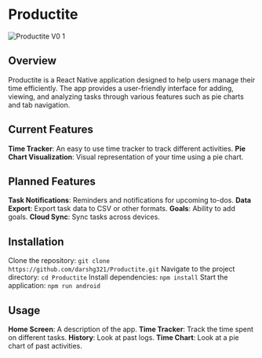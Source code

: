 # Productite
![Productite V0 1](https://github.com/user-attachments/assets/c5a72958-1db8-465a-b1cf-b9ebe4084706)

## Overview
Productite is a React Native application designed to help users manage their time efficiently. The app provides a user-friendly interface for adding, viewing, and analyzing tasks through various features such as pie charts and tab navigation.  
## Current Features
**Time Tracker**: An easy to use time tracker to track different activities.
**Pie Chart Visualization**: Visual representation of your time using a pie chart.
## Planned Features
**Task Notifications**: Reminders and notifications for upcoming to-dos.
**Data Export**: Export task data to CSV or other formats.
**Goals**: Ability to add goals.
**Cloud Sync**: Sync tasks across devices.
## Installation
Clone the repository: ```git clone https://github.com/darshg321/Productite.git```
Navigate to the project directory: ```cd Productite```
Install dependencies: ```npm install```
Start the application: ```npm run android```
## Usage
**Home Screen**: A description of the app.
**Time Tracker**: Track the time spent on different tasks.
**History**: Look at past logs.
**Time Chart**: Look at a pie chart of past activities.
